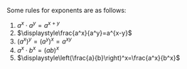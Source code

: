 Some rules for exponents are as follows:
1. $a^x\cdot a^y=a^{x+y}$
2. $\displaystyle\frac{a^x}{a^y}=a^{x-y}$
3. $\left(a^x\right)^y=(a^y)^x=a^{xy}$
4. $a^x\cdot b^x=(ab)^x$
5. $\displaystyle\left(\frac{a}{b}\right)^x=\frac{a^x}{b^x}$
